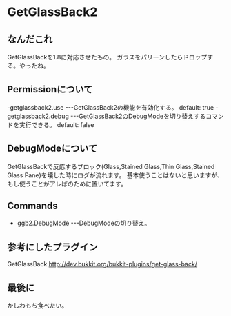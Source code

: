 # GetGlassBack2
## なんだこれ
GetGlassBackを1.8に対応させたもの。
ガラスをパリーンしたらドロップする。やったね。
## Permissionについて
-getglassback2.use   ---GetGlassBack2の機能を有効化する。 default: true
-getglassback2.debug ---GetGlassBack2のDebugModeを切り替えするコマンドを実行できる。  default: false
## DebugModeについて
GetGlassBackで反応するブロック(Glass,Stained Glass,Thin Glass,Stained Glass Pane)を壊した時にログが流れます。
基本使うことはないと思いますが、もし使うことがアレばのために置いてます。
## Commands
- ggb2.DebugMode  ---DebugModeの切り替え。
## 参考にしたプラグイン
GetGlassBack http://dev.bukkit.org/bukkit-plugins/get-glass-back/

## 最後に
かしわもち食べたい。
